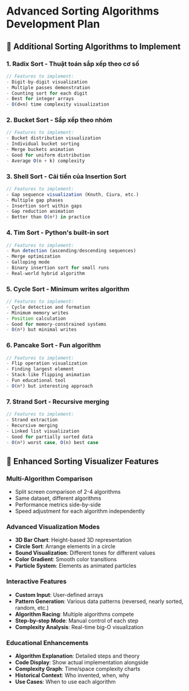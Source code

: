 # Advanced Sorting Algorithms Development Plan

## 🔄 Additional Sorting Algorithms to Implement

### 1. **Radix Sort** - Thuật toán sắp xếp theo cơ số
```typescript
// Features to implement:
- Digit-by-digit visualization
- Multiple passes demonstration
- Counting sort for each digit
- Best for integer arrays
- O(d×n) time complexity visualization
```

### 2. **Bucket Sort** - Sắp xếp theo nhóm
```typescript
// Features to implement:
- Bucket distribution visualization
- Individual bucket sorting
- Merge buckets animation
- Good for uniform distribution
- Average O(n + k) complexity
```

### 3. **Shell Sort** - Cải tiến của Insertion Sort
```typescript
// Features to implement:
- Gap sequence visualization (Knuth, Ciura, etc.)
- Multiple gap phases
- Insertion sort within gaps
- Gap reduction animation
- Better than O(n²) in practice
```

### 4. **Tim Sort** - Python's built-in sort
```typescript
// Features to implement:
- Run detection (ascending/descending sequences)
- Merge optimization
- Galloping mode
- Binary insertion sort for small runs
- Real-world hybrid algorithm
```

### 5. **Cycle Sort** - Minimum writes algorithm
```typescript
// Features to implement:
- Cycle detection and formation
- Minimum memory writes
- Position calculation
- Good for memory-constrained systems
- O(n²) but minimal writes
```

### 6. **Pancake Sort** - Fun algorithm
```typescript
// Features to implement:
- Flip operation visualization
- Finding largest element
- Stack-like flipping animation
- Fun educational tool
- O(n²) but interesting approach
```

### 7. **Strand Sort** - Recursive merging
```typescript
// Features to implement:
- Strand extraction
- Recursive merging
- Linked list visualization
- Good for partially sorted data
- O(n²) worst case, O(n) best case
```

## 🎨 Enhanced Sorting Visualizer Features

### Multi-Algorithm Comparison
- Split screen comparison of 2-4 algorithms
- Same dataset, different algorithms
- Performance metrics side-by-side
- Speed adjustment for each algorithm independently

### Advanced Visualization Modes
- **3D Bar Chart**: Height-based 3D representation
- **Circle Sort**: Arrange elements in a circle
- **Sound Visualization**: Different tones for different values
- **Color Gradient**: Smooth color transitions
- **Particle System**: Elements as animated particles

### Interactive Features
- **Custom Input**: User-defined arrays
- **Pattern Generation**: Various data patterns (reversed, nearly sorted, random, etc.)
- **Algorithm Racing**: Multiple algorithms compete
- **Step-by-step Mode**: Manual control of each step
- **Complexity Analysis**: Real-time big-O visualization

### Educational Enhancements
- **Algorithm Explanation**: Detailed steps and theory
- **Code Display**: Show actual implementation alongside
- **Complexity Graph**: Time/space complexity charts
- **Historical Context**: Who invented, when, why
- **Use Cases**: When to use each algorithm
